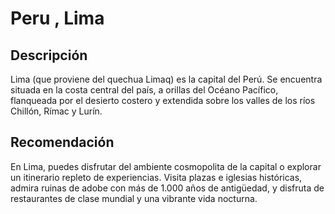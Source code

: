 # Peru , Lima 


## Descripción

Lima (que proviene del quechua Limaq) es la capital del Perú. Se encuentra situada en la costa central del país, a orillas del Océano Pacífico, flanqueada por el desierto costero y extendida sobre los valles de los ríos Chillón, Rímac y Lurín.


## Recomendación

En Lima, puedes disfrutar del ambiente cosmopolita de la capital o explorar un itinerario repleto de experiencias. Visita plazas e iglesias históricas, admira ruinas de adobe con más de 1.000 años de antigüedad, y disfruta de restaurantes de clase mundial y una vibrante vida nocturna.


